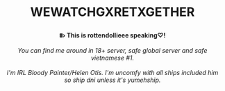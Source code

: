 # <p align="center">WEWATCHGXRETXGETHER 
<p align="center"><b> ⩩› This is rottendollieee speaking♡!</b><br><br>
<i> You can find me around in 18+ server, safe global server and safe vietnamese #1. </i><br><br>
<i> I'm IRL Bloody Painter/Helen Otis. I'm uncomfy with all ships included him so ship dni unless it's yumehship.</i>
